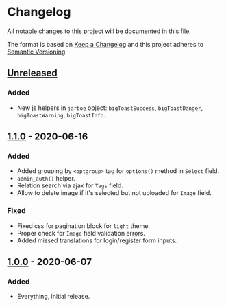 # Changelog
All notable changes to this project will be documented in this file.

The format is based on [Keep a Changelog](http://keepachangelog.com/en/1.0.0/)
and this project adheres to [Semantic Versioning](http://semver.org/spec/v2.0.0.html).

## [Unreleased]
### Added
- New js helpers in `jarboe` object: `bigToastSuccess`, `bigToastDanger`, `bigToastWarning`, `bigToastInfo`.

## [1.1.0] - 2020-06-16
### Added
- Added grouping by `<optgroup>` tag for `options()` method in `Select` field.
- `admin_auth()` helper.
- Relation search via ajax for `Tags` field.
- Allow to delete image if it's selected but not uploaded for `Image` field.

### Fixed
- Fixed css for pagination block for `light` theme.
- Proper check for `Image` field validation errors.
- Added missed translations for login/register form inputs.

## [1.0.0] - 2020-06-07
### Added
- Everything, initial release.


[Unreleased]: https://github.com/Cherry-Pie/Jarboe/compare/1.1.0...master
[1.0.0]: https://github.com/Cherry-Pie/Jarboe
[1.1.0]: https://github.com/Cherry-Pie/Jarboe/compare/1.0.0...1.1.0
